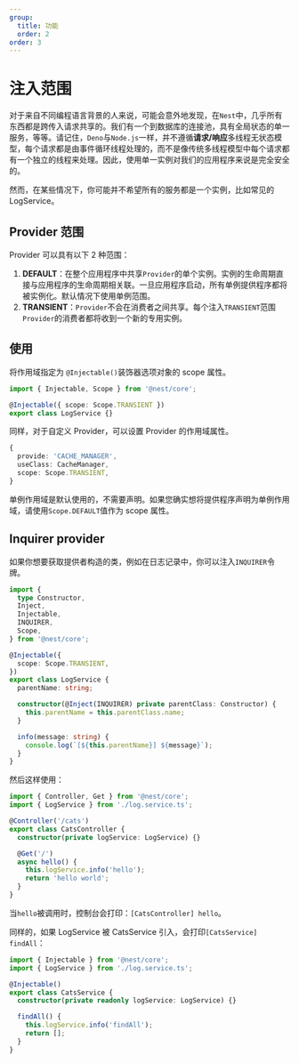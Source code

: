 ```yaml
---
group:
  title: 功能
  order: 2
order: 3
---
```


# 注入范围

对于来自不同编程语言背景的人来说，可能会意外地发现，在`Nest`中，几乎所有东西都是跨传入请求共享的。我们有一个到数据库的连接池，具有全局状态的单一服务，等等。请记住，`Deno`与`Node.js`一样，并不遵循**请求/响应**多线程无状态模型，每个请求都是由事件循环线程处理的，而不是像传统多线程模型中每个请求都有一个独立的线程来处理。因此，使用单一实例对我们的应用程序来说是完全安全的。

然而，在某些情况下，你可能并不希望所有的服务都是一个实例，比如常见的 LogService。

## Provider 范围

Provider 可以具有以下 2 种范围：

1. **DEFAULT**：在整个应用程序中共享`Provider`的单个实例。实例的生命周期直接与应用程序的生命周期相关联。一旦应用程序启动，所有单例提供程序都将被实例化。默认情况下使用单例范围。
2. **TRANSIENT**：`Provider`不会在消费者之间共享。每个注入`TRANSIENT`范围`Provider`的消费者都将收到一个新的专用实例。

## 使用

将作用域指定为 `@Injectable()`装饰器选项对象的 scope 属性。

```typescript
import { Injectable, Scope } from '@nest/core';

@Injectable({ scope: Scope.TRANSIENT })
export class LogService {}
```

同样，对于自定义 Provider，可以设置 Provider 的作用域属性。

```typescript
{
  provide: 'CACHE_MANAGER',
  useClass: CacheManager,
  scope: Scope.TRANSIENT,
}
```

单例作用域是默认使用的，不需要声明。如果您确实想将提供程序声明为单例作用域，请使用`Scope.DEFAULT`值作为 scope 属性。

## Inquirer provider

如果你想要获取提供者构造的类，例如在日志记录中，你可以注入`INQUIRER`令牌。

```typescript
import {
  type Constructor,
  Inject,
  Injectable,
  INQUIRER,
  Scope,
} from '@nest/core';

@Injectable({
  scope: Scope.TRANSIENT,
})
export class LogService {
  parentName: string;

  constructor(@Inject(INQUIRER) private parentClass: Constructor) {
    this.parentName = this.parentClass.name;
  }

  info(message: string) {
    console.log(`[${this.parentName}] ${message}`);
  }
}
```

然后这样使用：

```typescript
import { Controller, Get } from '@nest/core';
import { LogService } from './log.service.ts';

@Controller('/cats')
export class CatsController {
  constructor(private logService: LogService) {}

  @Get('/')
  async hello() {
    this.logService.info('hello');
    return 'hello world';
  }
}
```

当`hello`被调用时，控制台会打印：`[CatsController] hello`。

同样的，如果 LogService 被 CatsService 引入，会打印`[CatsService] findAll`：

```typescript
import { Injectable } from '@nest/core';
import { LogService } from './log.service.ts';

@Injectable()
export class CatsService {
  constructor(private readonly logService: LogService) {}

  findAll() {
    this.logService.info('findAll');
    return [];
  }
}
```

